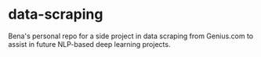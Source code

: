 # data-scraping
Bena's personal repo for a side project in data scraping from Genius.com to assist in future NLP-based deep learning projects.
